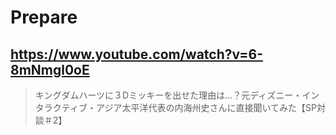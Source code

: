 # Prepare

## https://www.youtube.com/watch?v=6-8mNmgl0oE

> キングダムハーツに３Dミッキーを出せた理由は…？元ディズニー・インタラクティブ・アジア太平洋代表の内海州史さんに直接聞いてみた【SP対談＃2】 
